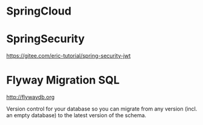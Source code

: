 SpringCloud
===

# SpringSecurity

https://gitee.com/eric-tutorial/spring-security-jwt


# Flyway Migration SQL

http://flywaydb.org

Version control for your database so you can migrate from any version (incl. an empty database) to the latest version of the schema.